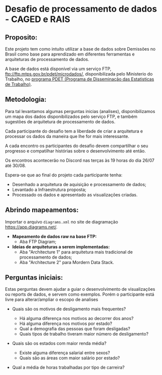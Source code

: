 # Desafio de processamento de dados - CAGED e RAIS

## Proposito:
Este projeto tem como intuíto utilizar a base de dados sobre Demissões no Brasil como base para aprendizado em diferentes ferramentas e arquiteturas de processamento de dados.


A base de dados está disponível via um serviço FTP,  ftp://ftp.mtps.gov.br/pdet/microdados/, disponibilizada pelo Ministerio do Trabalho, no [programa PDET (Programa de Disseminação das Estatisticas de Trabalho)](http://pdet.mte.gov.br/o-programa).


## Metodologia:

Para tal levantamos algumas perguntas inicias (analises), disponibilizamos um mapa dos dados disponibilizados pelo serviço FTP, e também sugestões de arquitetura de processamento de dados. 

Cada participante do desafio tem a liberdade de criar a arquitetura e processar os dados da maneira que lhe for mais interessante.

A cada encontro os participantes do desafio devem compartilhar o seu progresso e compatilhar 
histórias sobre o desenvolvimento até então.

Os encontros acontecerão no Discord nas terças às 19 horas do dia 26/07 até 30/08.

Espera-se que ao final do projeto cada participante tenha:
* Desenhado a arquitetura de aquisição e processamento de dados;
* Levantado a Infraestrutura proposta;
* Processado os dados e apresentado as visualizações criadas. 


## Abrindo mapeamentos:
Importar o arquivo `diagrams.xml` no site de diagramação https://app.diagrams.net/.  

* **Mapeamento de dados raw na base FTP:**
  * Aba FTP Diagram;
* **Ideias de arquiteturas a serem implementadas:** 
  * Aba "Architecture 1" para arquitetura mais tradicional de processamento de dados;
  * Aba "Architecture 2" para Mordern Data Stack.

## Perguntas iniciais:
Estas perguntas devem ajudar a guiar o desenvolvimento de visualizações ou reports de dados, e servem como exemplos. Porém o participante está livre para alterar/ampliar o escopo de analises

* Quais são os motivos de desligamento mais frequentes?
    * Há alguma diferença nos motivos ao decorrer dos anos?
    * Há alguma diferença nos motivos por estado?
    * Qual a demografia das pessoas que foram desligadas? 
    * Quais tipos de trabalho tiveram maior número de desligamento?
* Quais são os estados com maior renda média?
   * Existe alguma diferença salarial entre sexos?
   * Quais são as áreas com maior salário por estado?
 
* Qual a média de horas trabalhadas por tipo de carreira?



